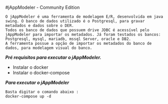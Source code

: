 #jAppModeler - Community Edition

	O jAppModeler é uma ferramenta de modelagem E/R, desenvolvida em java swing. O banco de dados utilizado é o Postgresql, para gravar metadados e dados sobre o DER.
	Todos os banco de dados que possuem drive JDBC é acessível pelo jAppModeler para importar os metadados. Já foram testados os bancos: Postgresql, mysql, mariadb, mssql Server, oracle e DB2.
	A ferramenta possue a opção de importar os metadados do banco de dados, para modelagem visual do banco.
	
***Pré requisitos para executar o jAppModeler.***

- Instalar o docker 
- Instalar o docker-compose 

***Para executar o jAppModeler***

	Basta digitar o comando abaixo :
	docker-compose up -d
	